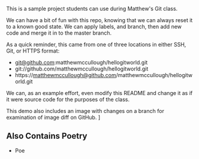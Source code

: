 This is a sample project students can use during Matthew's Git class.

We can have a bit of fun with this repo, knowing that we can always reset it to a known good state.  We can apply labels, and branch, then add new code and merge it in to the master branch.

As a quick reminder, this came from one of three locations in either SSH, Git, or HTTPS format:

* git@github.com:matthewmccullough/hellogitworld.git
* git://github.com/matthewmccullough/hellogitworld.git
* https://matthewmccullough@github.com/matthewmccullough/hellogitworld.git

We can, as an example effort, even modify this README and change it as if it were source code for the purposes of the class.

This demo also includes an image with changes on a branch for examination of image diff on GitHub.
]

## Also Contains Poetry
* Poe

